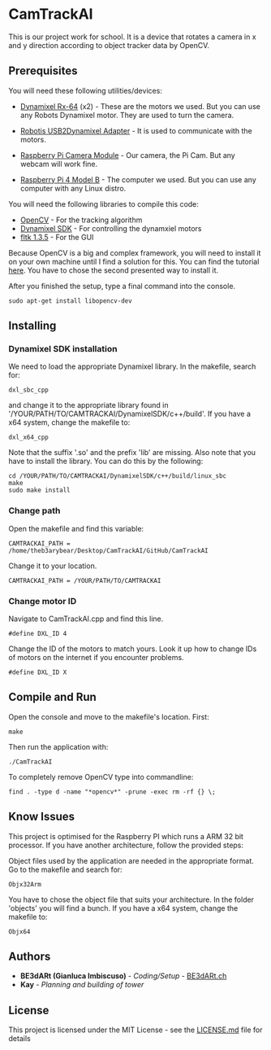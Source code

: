 # CamTrackAI

This is our project work for school. It is a device that rotates a camera in x and y direction according to object tracker data by OpenCV.

## Prerequisites

You will need these following utilities/devices:

* [Dynamixel Rx-64](http://www.robotis.us/dynamixel-rx-64-hn05-n101/) (x2) - These are the motors we used. But you can use any Robots Dynamixel motor. They are used to turn the camera.
* [Robotis USB2Dynamixel Adapter](https://www.trossenrobotics.com/robotis-bioloid-usb2dynamixel.aspx) - It is used to communicate with the motors.

* [Raspberry Pi Camera Module](https://projects.raspberrypi.org/en/projects/getting-started-with-picamera) - Our camera, the Pi Cam. But any webcam will work fine.
* [Raspberry Pi 4 Model B](https://www.pishop.us/product/raspberry-pi-4-model-b-4gb/) - The computer we used. But you can use any computer with any Linux distro.

You will need the following libraries to compile this code:

* [OpenCV](https://opencv.org/releases/) - For the tracking algorithm
* [Dynamixel SDK](https://github.com/ROBOTIS-GIT/DynamixelSDK) - For controlling the dynamxiel motors
* [fltk 1.3.5](https://www.fltk.org/software.php) - For the GUI

Because OpenCV is a big and complex framework, you will need to install it on your own machine until I find a solution for this. You can find the tutorial [here](https://linuxize.com/post/how-to-install-opencv-on-ubuntu-18-04/). You have to chose the second presented way to install it.

After you finished the setup, type a final command into the console.

```
sudo apt-get install libopencv-dev
```

## Installing

### Dynamixel SDK installation

We need to load the appropriate Dynamixel library. In the makefile, search for:

```
dxl_sbc_cpp
```

and change it to the appropriate library found in '/YOUR/PATH/TO/CAMTRACKAI/DynamixelSDK/c++/build'. If you have a x64 system, change the makefile to:

```
dxl_x64_cpp
```

Note that the suffix '.so' and the prefix 'lib' are missing. Also note that you have to install the library. You can do this by the following:

```
cd /YOUR/PATH/TO/CAMTRACKAI/DynamixelSDK/c++/build/linux_sbc
make
sudo make install
```

### Change path

Open the makefile and find this variable:

```
CAMTRACKAI_PATH = /home/theb3arybear/Desktop/CamTrackAI/GitHub/CamTrackAI
```

Change it to your location.

```
CAMTRACKAI_PATH = /YOUR/PATH/TO/CAMTRACKAI
```

### Change motor ID

Navigate to CamTrackAI.cpp and find this line.

```
#define DXL_ID 4
```

Change the ID of the motors to match yours. Look it up how to change IDs of motors on the internet if you encounter problems.

```
#define DXL_ID X
```

## Compile and Run

Open the console and move to the makefile's location. First:

```
make
```

Then run the application with:

```
./CamTrackAI
```

To completely remove OpenCV type into commandline:

```
find . -type d -name "*opencv*" -prune -exec rm -rf {} \;
```


## Know Issues
This project is optimised for the Raspberry PI which runs a ARM 32 bit processor. If you have another architecture, follow the provided steps:

Object files used by the application are needed in the appropriate format. Go to the makefile and search for:

```
Objx32Arm
```

You have to chose the object file that suits your architecture. In the folder 'objects' you will find a bunch. If you have a x64 system, change the makefile to:

```
Objx64
```

## Authors

* **BE3dARt (Gianluca Imbiscuso)** - *Coding/Setup* - [BE3dARt.ch](https://be3dart.ch/)
* **Kay** - *Planning and building of tower*

## License

This project is licensed under the MIT License - see the [LICENSE.md](LICENSE.md) file for details
